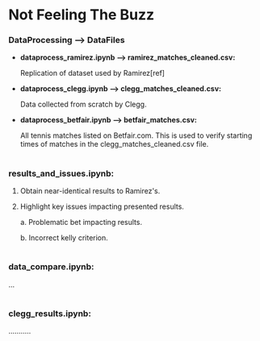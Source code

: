 # Not Feeling The Buzz


### DataProcessing ⟶ DataFiles

- **dataprocess_ramirez.ipynb ⟶ ramirez_matches_cleaned.csv:**

   Replication of dataset used by Ramirez[ref]

- **dataprocess_clegg.ipynb ⟶ clegg_matches_cleaned.csv:**

   Data collected from scratch by Clegg.

- **dataprocess_betfair.ipynb ⟶ betfair_matches.csv:**

   All tennis matches listed on Betfair.com.
   This is used to verify starting times of
   matches in the clegg_matches_cleaned.csv file.

#
### results_and_issues.ipynb:
1. Obtain near-identical results to Ramirez's.
2. Highlight key issues impacting presented results.

    a. Problematic bet impacting results.

    b. Incorrect kelly criterion.
#
### data_compare.ipynb:
...

#
### clegg_results.ipynb:
...........